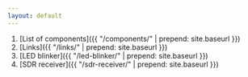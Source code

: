 ```yaml
---
layout: default
---
```


1. [List of components]({{ "/components/" | prepend: site.baseurl }})
1. [Links]({{ "/links/" | prepend: site.baseurl }})
1. [LED blinker]({{ "/led-blinker/" | prepend: site.baseurl }})
1. [SDR receiver]({{ "/sdr-receiver/" | prepend: site.baseurl }})
